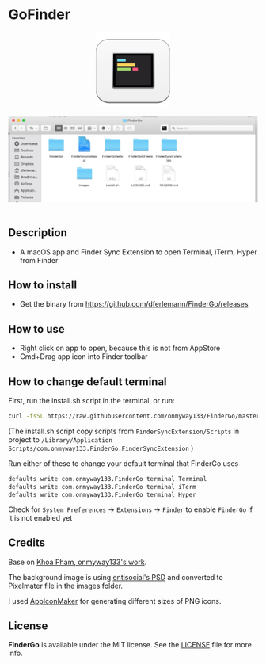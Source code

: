 # GoFinder

<div align = "center">
<img src="Images/Icon.png" width="150" height="150" />
<br>
<br>
</div>

<div align = "center">
<img src="Images/screenshot1.jpg" width="1946 " height=" 668" />
<br>
<br>
</div>

## Description

- A macOS app and Finder Sync Extension to open Terminal, iTerm, Hyper from Finder

## How to install

- Get the binary from https://github.com/dferlemann/FinderGo/releases

## How to use

- Right click on app to open, because this is not from AppStore
- Cmd+Drag app icon into Finder toolbar

## How to change default terminal

First, run the install.sh script in the terminal, or run:
```sh
curl -fsSL https://raw.githubusercontent.com/onmyway133/FinderGo/master/install.sh | sh
```
(The install.sh script copy scripts from `FinderSyncExtension/Scripts` in project to `/Library/Application Scripts/com.onmyway133.FinderGo.FinderSyncExtension` )

Run either of these to change your default terminal that FinderGo uses

```
defaults write com.onmyway133.FinderGo terminal Terminal
defaults write com.onmyway133.FinderGo terminal iTerm
defaults write com.onmyway133.FinderGo terminal Hyper
```

Check for `System Preferences` -> `Extensions` -> `Finder` to enable `FinderGo` if it is not enabled yet

## Credits
Base on [Khoa Pham, onmyway133's work](https://github.com/onmyway133/FinderGo).  

The background image is using [entisocial's PSD](https://entisocial.wordpress.com/2016/03/28/custom-droplet-for-el-capitans-finders-toolbar/) and converted to Pixelmater file in the images folder.

I used [AppIconMaker](https://appiconmaker.co/Home/Index/e1afc008-7fbf-473d-9391-1a4c09221451) for generating different sizes of PNG icons.  

## License

**FinderGo** is available under the MIT license. See the [LICENSE](https://github.com/onmyway133/FinderGo/blob/master/LICENSE.md) file for more info.
